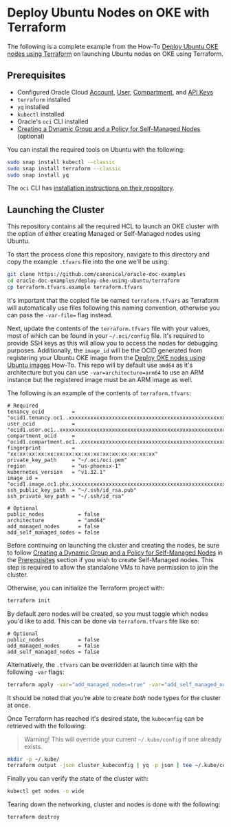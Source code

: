 # Deploy Ubuntu Nodes on OKE with Terraform

The following is a complete example from the How-To [Deploy Ubuntu OKE nodes using Terraform](https://canonical-oracle.readthedocs-hosted.com/oracle-how-to/deploy-ubuntu-oke-nodes-using-terraform/) on launching Ubuntu nodes on OKE using Terraform.

## Prerequisites

* Configured Oracle Cloud [Account](https://docs.oracle.com/en/cloud/paas/content-cloud/administer/create-and-activate-oracle-cloud-account1.html), [User](https://docs.oracle.com/en-us/iaas/Content/GSG/Tasks/addingusers.htm), [Compartment](https://docs.oracle.com/en-us/iaas/Content/Identity/compartments/To_create_a_compartment.htm), and [API Keys](https://docs.oracle.com/en-us/iaas/Content/API/Concepts/apisigningkey.htm?utm_source=chatgpt.com)
* `terraform` installed
* `yq` installed
* `kubectl` installed
* Oracle's `oci` CLI installed
* [Creating a Dynamic Group and a Policy for Self-Managed Nodes](https://docs.oracle.com/en-us/iaas/Content/ContEng/Tasks/contengdynamicgrouppolicyforselfmanagednodes.htm#contengprereqsforselfmanagednodes-accessreqs) (optional)

You can install the required tools on Ubuntu with the following:
```bash
sudo snap install kubectl --classic
sudo snap install terraform --classic
sudo snap install yq
```

The `oci` CLI has [installation instructions on their repository](https://github.com/oracle/oci-cli).

## Launching the Cluster

This repository contains all the required HCL to launch an OKE cluster with the option of either creating Managed or Self-Managed nodes using Ubuntu.

To start the process clone this repository, navigate to this directory and copy the example `.tfvars` file into the one we'll be using:
```bash
git clone https://github.com/canonical/oracle-doc-examples
cd oracle-doc-examples/deploy-oke-using-ubuntu/terraform
cp terraform.tfvars.example terraform.tfvars
```

It's important that the copied file be named `terraform.tfvars` as Terraform will automatically use files following this naming convention, otherwise you can pass the `-var-file=` flag instead.

Next, update the contents of the `terraform.tfvars` file with your values, most of which can be found in your `~/.oci/config` file. It's required to provide SSH keys as this will allow you to access the nodes for debugging purposes. Additionally, the `image_id` will be the OCID generated from registering your Ubuntu OKE image from the [Deploy OKE nodes using Ubuntu images](https://canonical-oracle.readthedocs-hosted.com/oracle-how-to/deploy-oke-nodes-using-ubuntu-images/#register-an-ubuntu-image) How-To. This repo will by default use `amd64` as it's architecture but you can use `-var=architecture=arm64` to use an ARM instance but the registered image must be an ARM image as well.

The following is an example of the contents of `terraform.tfvars`:
```
# Required
tenancy_ocid         = "ocid1.tenancy.oc1..xxxxxxxxxxxxxxxxxxxxxxxxxxxxxxxxxxxxxxxxxxxxxxxxxxxxxxxxxxxx"
user_ocid            = "ocid1.user.oc1..xxxxxxxxxxxxxxxxxxxxxxxxxxxxxxxxxxxxxxxxxxxxxxxxxxxxxxxxxxxx"
compartment_ocid     = "ocid1.compartment.oc1..xxxxxxxxxxxxxxxxxxxxxxxxxxxxxxxxxxxxxxxxxxxxxxxxxxxxxxxxxxxx"
fingerprint          = "xx:xx:xx:xx:xx:xx:xx:xx:xx:xx:xx:xx:xx:xx:xx:xx"
private_key_path     = "~/.oci/oci.pem"
region               = "us-phoenix-1"
kubernetes_version   = "v1.32.1"
image_id = "ocid1.image.oc1.phx.xxxxxxxxxxxxxxxxxxxxxxxxxxxxxxxxxxxxxxxxxxxxxxxxxxxxxxxxxxxx"
ssh_public_key_path  = "~/.ssh/id_rsa.pub"
ssh_private_key_path = "~/.ssh/id_rsa"

# Optional
public_nodes           = false
architecture           = "amd64"
add_managed_nodes      = false
add_self_managed_nodes = false
```

Before continuing on launching the cluster and creating the nodes, be sure to follow [Creating a Dynamic Group and a Policy for Self-Managed Nodes](https://docs.oracle.com/en-us/iaas/Content/ContEng/Tasks/contengdynamicgrouppolicyforselfmanagednodes.htm#contengprereqsforselfmanagednodes-accessreqs) in the [Prerequisites](#Prerequisites) section if you wish to create Self-Managed nodes. This step is required to allow the standalone VMs to have permission to join the cluster.

Otherwise, you can initialize the Terraform project with:
```bash
terraform init
```

By default zero nodes will be created, so you must toggle which nodes you'd like to add. This can be done via `terraform.tfvars` file like so:
```
# Optional
public_nodes           = false
add_managed_nodes      = false
add_self_managed_nodes = false
```

Alternatively, the `.tfvars` can be overridden at launch time with the following `-var` flags:
```bash
terraform apply -var="add_managed_nodes=true" -var="add_self_managed_nodes=true"
```

It should be noted that you're able to create *both* node types for the cluster at once.

Once Terraform has reached it's desired state, the `kubeconfig` can be retrieved with the following:
> Warning! This will override your current `~/.kube/config` if one already exists.
```bash
mkdir -p ~/.kube/
terraform output -json cluster_kubeconfig | yq -p json | tee ~/.kube/config
```

Finally you can verify the state of the cluster with:
```bash
kubectl get nodes -o wide
```

Tearing down the networking, cluster and nodes is done with the following:
```bash
terraform destroy
```
